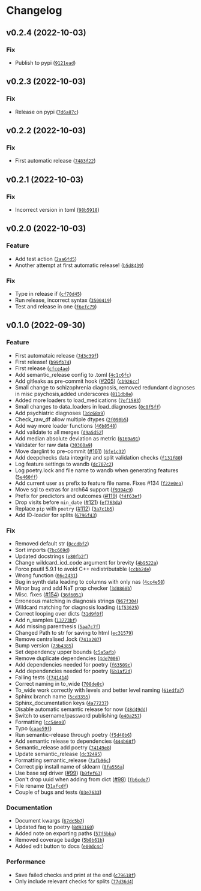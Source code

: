 # Changelog

<!--next-version-placeholder-->

## v0.2.4 (2022-10-03)
### Fix
* Publish to pypi ([`9121ead`](https://github.com/Aarhus-Psychiatry-Research/psycop-ml-utils/commit/9121ead6479662209975e7c65b40ea55b128f556))

## v0.2.3 (2022-10-03)
### Fix
* Release on pypi ([`7d6a87c`](https://github.com/Aarhus-Psychiatry-Research/psycop-ml-utils/commit/7d6a87c8c540009ee16e2dfada133d2435d01aff))

## v0.2.2 (2022-10-03)
### Fix
* First automatic release ([`7483f22`](https://github.com/Aarhus-Psychiatry-Research/psycop-ml-utils/commit/7483f22add584e8fc7048b399df01305c73706f4))

## v0.2.1 (2022-10-03)
### Fix
* Incorrect version in toml ([`98b5918`](https://github.com/Aarhus-Psychiatry-Research/psycop-ml-utils/commit/98b59181587957b36976b6a82f6fe7dc36f8348d))

## v0.2.0 (2022-10-03)
### Feature
* Add test action ([`2aa6fd5`](https://github.com/Aarhus-Psychiatry-Research/psycop-ml-utils/commit/2aa6fd5da9bc82b5cdeb4190a8d835878b4ae96e))
* Another attempt at first automatic release! ([`b5d8439`](https://github.com/Aarhus-Psychiatry-Research/psycop-ml-utils/commit/b5d84390b4e72fc65a15f7656036a08f782e65e7))

### Fix
* Type in release if ([`cf70d45`](https://github.com/Aarhus-Psychiatry-Research/psycop-ml-utils/commit/cf70d4548af8b27aee0a596131ba158382daa36c))
* Run release, incorrect syntax ([`3500419`](https://github.com/Aarhus-Psychiatry-Research/psycop-ml-utils/commit/350041976006ce9ec5b5136899d6cd53b9a27c8a))
* Test and release in one ([`f6efc79`](https://github.com/Aarhus-Psychiatry-Research/psycop-ml-utils/commit/f6efc79ad05432542a281a9dbeb74196ddf9100f))

## v0.1.0 (2022-09-30)
### Feature
* First automataic release ([`7d3c39f`](https://github.com/Aarhus-Psychiatry-Research/psycop-ml-utils/commit/7d3c39f639dd1a97dabdb2baa7f170bf8f7eafe5))
* First release! ([`b99fb74`](https://github.com/Aarhus-Psychiatry-Research/psycop-ml-utils/commit/b99fb749ebee2b8d601f15e48cb36351d8a5c246))
* First release ([`cfce4ae`](https://github.com/Aarhus-Psychiatry-Research/psycop-ml-utils/commit/cfce4ae35ccb8ae3183a320518fb7d1469895bd3))
* Add semantic_release config to .toml ([`4c1c6fc`](https://github.com/Aarhus-Psychiatry-Research/psycop-ml-utils/commit/4c1c6fc0ae4583fc5f62fd8645649a1c74034ade))
* Add gitleaks as pre-commit hook ([#205](https://github.com/Aarhus-Psychiatry-Research/psycop-ml-utils/issues/205)) ([`cb926cc`](https://github.com/Aarhus-Psychiatry-Research/psycop-ml-utils/commit/cb926cca1277b09e096b5f086f07a377552e1cab))
* Small change to schizophrenia diagnosis, removed redundant diagnoses in misc psychosis,added underscores ([`811db0e`](https://github.com/Aarhus-Psychiatry-Research/psycop-ml-utils/commit/811db0e86e6410fff318703647e788c9991240bf))
* Added more loaders to load_medications ([`7ef1583`](https://github.com/Aarhus-Psychiatry-Research/psycop-ml-utils/commit/7ef1583aac1bc89db8fd3712341aa7aef5b0a5ca))
* Small changes to data_loaders in load_diagnoses ([`0c0f5ff`](https://github.com/Aarhus-Psychiatry-Research/psycop-ml-utils/commit/0c0f5ffec587556d57126d37d6caae1f6732467b))
* Add psychiatric diagnoses ([`3dc68a9`](https://github.com/Aarhus-Psychiatry-Research/psycop-ml-utils/commit/3dc68a919c4754b32ae513292f415897924a013a))
* Check_raw_df allow multiple dtypes ([`2f098b5`](https://github.com/Aarhus-Psychiatry-Research/psycop-ml-utils/commit/2f098b58c2ebcf7a0097cc5bd4cbd3e5ee6ad682))
* Add way more loader functions ([`46b8548`](https://github.com/Aarhus-Psychiatry-Research/psycop-ml-utils/commit/46b8548f1b897be1e7ec4fae91050442af1ca3f0))
* Add validate to all merges ([`d9a5d52`](https://github.com/Aarhus-Psychiatry-Research/psycop-ml-utils/commit/d9a5d5205e1f714e5d4174841955b202074ffc1f))
* Add median absolute deviation as metric ([`6169a91`](https://github.com/Aarhus-Psychiatry-Research/psycop-ml-utils/commit/6169a91dade8aab3861b3865f8c224d311563fd9))
* Validater for raw data ([`30360a9`](https://github.com/Aarhus-Psychiatry-Research/psycop-ml-utils/commit/30360a963887bb8a6b5b357ff4d1ae04cbd6cdfa))
* Move darglint to pre-commit ([#161](https://github.com/Aarhus-Psychiatry-Research/psycop-ml-utils/issues/161)) ([`6fe1c32`](https://github.com/Aarhus-Psychiatry-Research/psycop-ml-utils/commit/6fe1c32204023acf96260351b0dbb95f0068e721))
* Add deepchecks data integrity and split validation checks ([`f131f80`](https://github.com/Aarhus-Psychiatry-Research/psycop-ml-utils/commit/f131f80ea516442e7c7b26f639cb4d5e5f5c8e7c))
* Log feature settings to wandb ([`dc707c2`](https://github.com/Aarhus-Psychiatry-Research/psycop-ml-utils/commit/dc707c286aaf12698591d92d3f5e4ae42e1a8f06))
* Log poetry.lock and file name to wandb when generating features ([`5e460ff`](https://github.com/Aarhus-Psychiatry-Research/psycop-ml-utils/commit/5e460fff4176c6dba8effdc1c043c7ed9c72ca8b))
* Add current user as prefix to feature file name. Fixes #134 ([`f22e0ea`](https://github.com/Aarhus-Psychiatry-Research/psycop-ml-utils/commit/f22e0eac4960bfd87cf97790b95a49456bc2a952))
* Move sql to extras for arch64 support ([`f9394c9`](https://github.com/Aarhus-Psychiatry-Research/psycop-ml-utils/commit/f9394c9f7096660139c3bb96001022ed6b57e1cd))
* Prefix for predictors and outcomes ([#119](https://github.com/Aarhus-Psychiatry-Research/psycop-ml-utils/issues/119)) ([`f4f63ef`](https://github.com/Aarhus-Psychiatry-Research/psycop-ml-utils/commit/f4f63efed1da3cf930ade2e28e3ea8a3f14c309e))
* Drop visits before `min_date` ([#121](https://github.com/Aarhus-Psychiatry-Research/psycop-ml-utils/issues/121)) ([`ef763da`](https://github.com/Aarhus-Psychiatry-Research/psycop-ml-utils/commit/ef763dab65eeeb9d54d91a9b600439de8fd4564e))
* Replace `pip` with `poetry` ([#112](https://github.com/Aarhus-Psychiatry-Research/psycop-ml-utils/issues/112)) ([`3a7c1b5`](https://github.com/Aarhus-Psychiatry-Research/psycop-ml-utils/commit/3a7c1b5ff6fc9cedbbef864a5d1bfd922fa443bb))
* Add ID-loader for splits ([`6796f43`](https://github.com/Aarhus-Psychiatry-Research/psycop-ml-utils/commit/6796f436231f388f345afc437377fe6c7df9c83c))

### Fix
* Removed default str ([`0ccdbf2`](https://github.com/Aarhus-Psychiatry-Research/psycop-ml-utils/commit/0ccdbf21c77742c24c8dabc309bcc6ed310d22ef))
* Sort imports ([`7bc669d`](https://github.com/Aarhus-Psychiatry-Research/psycop-ml-utils/commit/7bc669d45a074b7e6de62110fde6ddf647b20338))
* Updated docstrings ([`e80fb2f`](https://github.com/Aarhus-Psychiatry-Research/psycop-ml-utils/commit/e80fb2f0afb2f50d26e2c9cc631da8a4993218f3))
* Change wildcard_icd_code argument for brevity ([`4b9522a`](https://github.com/Aarhus-Psychiatry-Research/psycop-ml-utils/commit/4b9522af3a073d4e8dd06a417f332992ca2dab19))
* Force psutil 5.9.1 to avoid C++ redistributable ([`ccbb2de`](https://github.com/Aarhus-Psychiatry-Research/psycop-ml-utils/commit/ccbb2de288ff2aeac1a2853379592ec2fbedc7e5))
* Wrong function ([`06c2431`](https://github.com/Aarhus-Psychiatry-Research/psycop-ml-utils/commit/06c243119a8d2837d3383b276727c98922ce27f3))
* Bug in synth data leading to columns with only nas ([`4cc4e58`](https://github.com/Aarhus-Psychiatry-Research/psycop-ml-utils/commit/4cc4e58f9c815023a2431b74a0bf86d7c439c8ab))
* Minor bug and add NaT prop checker ([`3d8868b`](https://github.com/Aarhus-Psychiatry-Research/psycop-ml-utils/commit/3d8868bd37b00ab7535c1d950b7cfd38acdc763c))
* Misc. fixes ([#154](https://github.com/Aarhus-Psychiatry-Research/psycop-ml-utils/issues/154)) ([`36f6051`](https://github.com/Aarhus-Psychiatry-Research/psycop-ml-utils/commit/36f60515caa50b6d1482d7d9a4b4e9f1ee795da2))
* Erroneous matching in diagnosis strings ([`967f304`](https://github.com/Aarhus-Psychiatry-Research/psycop-ml-utils/commit/967f304425c8a7a8d3d7d24ef2a3eef7e15b7cac))
* Wildcard matching for diagnosis loading ([`1f53625`](https://github.com/Aarhus-Psychiatry-Research/psycop-ml-utils/commit/1f53625f252449b565763e951502378694476316))
* Correct looping over dicts ([`31d9f0f`](https://github.com/Aarhus-Psychiatry-Research/psycop-ml-utils/commit/31d9f0ffdd873eb0f2f6067ef3b7acaf293bf8bd))
* Add n_samples ([`13773bf`](https://github.com/Aarhus-Psychiatry-Research/psycop-ml-utils/commit/13773bf42746d7ee066f217b6cc4f375019ce929))
* Add missing parenthesis ([`5aa7c7f`](https://github.com/Aarhus-Psychiatry-Research/psycop-ml-utils/commit/5aa7c7f0a324612355b90863bf8661dbfafa82f3))
* Changed Path to str for saving to html ([`ec31579`](https://github.com/Aarhus-Psychiatry-Research/psycop-ml-utils/commit/ec3157993f132618c9fa762b56937dd62facc422))
* Remove centralised .lock ([`741a207`](https://github.com/Aarhus-Psychiatry-Research/psycop-ml-utils/commit/741a20709c2e63080ecf3e8099fab0eab75b1f68))
* Bump version ([`73b4385`](https://github.com/Aarhus-Psychiatry-Research/psycop-ml-utils/commit/73b438575cca2654f82280b5e1201db7fd7f162c))
* Set dependency upper bounds ([`c5a5afb`](https://github.com/Aarhus-Psychiatry-Research/psycop-ml-utils/commit/c5a5afb7375e1e1bfd202c4ff6e0ed22a0ce5269))
* Remove duplicate dependencies ([`4de7006`](https://github.com/Aarhus-Psychiatry-Research/psycop-ml-utils/commit/4de7006b5ef18f80f424df91e0f08c47399b8c5a))
* Add dependencies needed for poetry ([`f63509c`](https://github.com/Aarhus-Psychiatry-Research/psycop-ml-utils/commit/f63509cd11a3539473dae83854e1c0e825495e87))
* Add dependencies needed for poetry ([`6b1af2d`](https://github.com/Aarhus-Psychiatry-Research/psycop-ml-utils/commit/6b1af2d5acd0af4ba78540485ef2e161483d27aa))
* Failing tests ([`f741414`](https://github.com/Aarhus-Psychiatry-Research/psycop-ml-utils/commit/f741414000b3b05955f3cadad75643ec6ff3b3d6))
* Correct naming in to_wide ([`708de8c`](https://github.com/Aarhus-Psychiatry-Research/psycop-ml-utils/commit/708de8c6fa9b7615f0002deb55a5e23489dd07e8))
* To_wide work correctly with levels and better level naming ([`61edfa7`](https://github.com/Aarhus-Psychiatry-Research/psycop-ml-utils/commit/61edfa754b5abb2760e3ecde4e0aa146e0f31b87))
* Sphinx branch name ([`5cd3355`](https://github.com/Aarhus-Psychiatry-Research/psycop-ml-utils/commit/5cd33556f90165a150b765e695199a1f49525f59))
* Sphinx_documentation keys ([`4a77237`](https://github.com/Aarhus-Psychiatry-Research/psycop-ml-utils/commit/4a772371eb73ca82cd366e6c7c28dba3799f7188))
* Disable automatic semantic release for now ([`48d49dd`](https://github.com/Aarhus-Psychiatry-Research/psycop-ml-utils/commit/48d49dde74e7a49d49873dc1ae9eed982c12bc2c))
* Switch to username/password publishing ([`e40a257`](https://github.com/Aarhus-Psychiatry-Research/psycop-ml-utils/commit/e40a2572217b865a62a43695e51549d204c81495))
* Formatting ([`cc54ea0`](https://github.com/Aarhus-Psychiatry-Research/psycop-ml-utils/commit/cc54ea0e8d47952ccbd90ee849c85333f2882c3d))
* Typo ([`caae59f`](https://github.com/Aarhus-Psychiatry-Research/psycop-ml-utils/commit/caae59fba8bfe684a01b387bcc745cbaa34f6448))
* Run semantic-release through poetry ([`f5d40b6`](https://github.com/Aarhus-Psychiatry-Research/psycop-ml-utils/commit/f5d40b615a64a5e270f570a22e41b39b91e731b5))
* Add semantic release to dependencies ([`444b68f`](https://github.com/Aarhus-Psychiatry-Research/psycop-ml-utils/commit/444b68f609620cf2a92c68bb049bb7204eb0ab12))
* Semantic_release add poetry ([`74149e8`](https://github.com/Aarhus-Psychiatry-Research/psycop-ml-utils/commit/74149e831bbc056f27b333306e5bdb3b64649d8a))
* Update semantic_release ([`dc32495`](https://github.com/Aarhus-Psychiatry-Research/psycop-ml-utils/commit/dc324953e10574155cf6840606bcbc9e204fc347))
* Formatting semantic_release ([`7afb96c`](https://github.com/Aarhus-Psychiatry-Research/psycop-ml-utils/commit/7afb96c71dfd95d1563b812cda4efd7d5ccdc32b))
* Correct pip install name of sklearn ([`8fa556a`](https://github.com/Aarhus-Psychiatry-Research/psycop-ml-utils/commit/8fa556ad8afd7716e70b16bce002918cc9420e9e))
* Use base sql driver ([#99](https://github.com/Aarhus-Psychiatry-Research/psycop-ml-utils/issues/99)) ([`b0fef63`](https://github.com/Aarhus-Psychiatry-Research/psycop-ml-utils/commit/b0fef63843df43e64aec3319a37d717d371e63b4))
* Don't drop uuid when adding from dict ([#98](https://github.com/Aarhus-Psychiatry-Research/psycop-ml-utils/issues/98)) ([`fb6cde7`](https://github.com/Aarhus-Psychiatry-Research/psycop-ml-utils/commit/fb6cde77c33c6a23cca4b816074d7ef638d9e23a))
* File rename ([`31afcdf`](https://github.com/Aarhus-Psychiatry-Research/psycop-ml-utils/commit/31afcdfda92de2b035c32865a7b4d01a4317ff4c))
* Couple of bugs and tests ([`03e7633`](https://github.com/Aarhus-Psychiatry-Research/psycop-ml-utils/commit/03e76333652ded05a6f23f3c882743d3bea811a1))

### Documentation
* Document kwargs ([`67dc5b7`](https://github.com/Aarhus-Psychiatry-Research/psycop-ml-utils/commit/67dc5b701faaf6bc52e2125262df346831e10a32))
* Updated faq to poetry ([`8d93160`](https://github.com/Aarhus-Psychiatry-Research/psycop-ml-utils/commit/8d93160e1d92d885f72b2d3096a9acf6b9d4b684))
* Added note on exporting paths ([`57f5bba`](https://github.com/Aarhus-Psychiatry-Research/psycop-ml-utils/commit/57f5bba30812fe93f76cd617f913981e35bf4a91))
* Removed coverage badge ([`5b8b61b`](https://github.com/Aarhus-Psychiatry-Research/psycop-ml-utils/commit/5b8b61b8cd759bce3f0f92290db609efbd647955))
* Added edit button to docs ([`e00dc4c`](https://github.com/Aarhus-Psychiatry-Research/psycop-ml-utils/commit/e00dc4c93d2e40dedb78ad110c78b6a6015a7973))

### Performance
* Save failed checks and print at the end ([`c79618f`](https://github.com/Aarhus-Psychiatry-Research/psycop-ml-utils/commit/c79618f887ce27ada7426f24550c21622e3caccb))
* Only include relevant checks for splits ([`77d36d4`](https://github.com/Aarhus-Psychiatry-Research/psycop-ml-utils/commit/77d36d4fc14e13f68929c8a5a7287884cd99ffc8))
